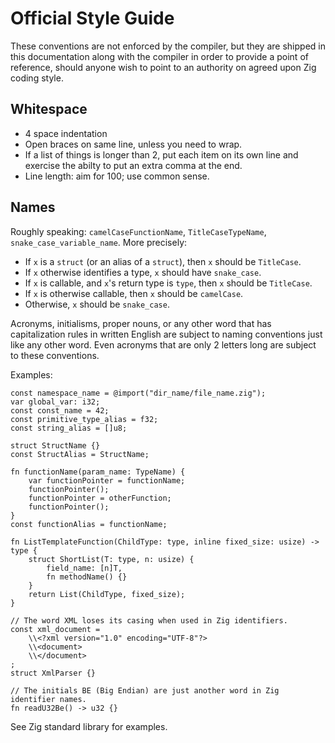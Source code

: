 # Official Style Guide

These conventions are not enforced by the compiler, but they are shipped in
this documentation along with the compiler in order to provide a point of
reference, should anyone wish to point to an authority on agreed upon Zig
coding style.

## Whitespace

 * 4 space indentation
 * Open braces on same line, unless you need to wrap.
 * If a list of things is longer than 2, put each item on its own line and
   exercise the abilty to put an extra comma at the end.
 * Line length: aim for 100; use common sense.

## Names

Roughly speaking: `camelCaseFunctionName`, `TitleCaseTypeName`,
`snake_case_variable_name`. More precisely:

 * If `x` is a `struct` (or an alias of a `struct`), then `x` should be `TitleCase`.
 * If `x` otherwise identifies a type, `x` should have `snake_case`.
 * If `x` is callable, and `x`'s return type is `type`, then `x` should be `TitleCase`.
 * If `x` is otherwise callable, then `x` should be `camelCase`.
 * Otherwise, `x` should be `snake_case`.

Acronyms, initialisms, proper nouns, or any other word that has capitalization
rules in written English are subject to naming conventions just like any other
word. Even acronyms that are only 2 letters long are subject to these
conventions.

Examples:

```zig
const namespace_name = @import("dir_name/file_name.zig");
var global_var: i32;
const const_name = 42;
const primitive_type_alias = f32;
const string_alias = []u8;

struct StructName {}
const StructAlias = StructName;

fn functionName(param_name: TypeName) {
    var functionPointer = functionName;
    functionPointer();
    functionPointer = otherFunction;
    functionPointer();
}
const functionAlias = functionName;

fn ListTemplateFunction(ChildType: type, inline fixed_size: usize) -> type {
    struct ShortList(T: type, n: usize) {
        field_name: [n]T,
        fn methodName() {}
    }
    return List(ChildType, fixed_size);
}

// The word XML loses its casing when used in Zig identifiers.
const xml_document =
    \\<?xml version="1.0" encoding="UTF-8"?>
    \\<document>
    \\</document>
;
struct XmlParser {}

// The initials BE (Big Endian) are just another word in Zig identifier names.
fn readU32Be() -> u32 {}
```

See Zig standard library for examples.
